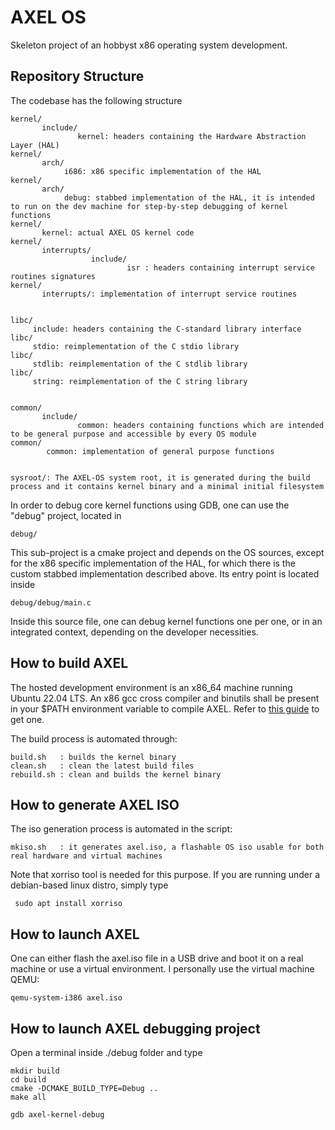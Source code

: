# AXEL OS

Skeleton project of an hobbyst x86 operating system development.

## Repository Structure

The codebase has the following structure

    kernel/
           include/
                   kernel: headers containing the Hardware Abstraction Layer (HAL)
    kernel/
           arch/
                i686: x86 specific implementation of the HAL
    kernel/
           arch/
                debug: stabbed implementation of the HAL, it is intended to run on the dev machine for step-by-step debugging of kernel functions
    kernel/
           kernel: actual AXEL OS kernel code
    kernel/
           interrupts/
                      include/
                              isr : headers containing interrupt service routines signatures
    kernel/
           interrupts/: implementation of interrupt service routines
 

    libc/
         include: headers containing the C-standard library interface
    libc/
         stdio: reimplementation of the C stdio library
    libc/
         stdlib: reimplementation of the C stdlib library
    libc/
         string: reimplementation of the C string library

    
    common/
           include/
                   common: headers containing functions which are intended to be general purpose and accessible by every OS module
    common/
            common: implementation of general purpose functions


    sysroot/: The AXEL-OS system root, it is generated during the build process and it contains kernel binary and a minimal initial filesystem
    

In order to debug core kernel functions using GDB, one can use the "debug" project, located in
    
    debug/

This sub-project is a cmake project and depends on the OS sources, except for the x86 specific implementation of the HAL, for which there is the custom stabbed implementation described above.
Its entry point is located inside

    debug/debug/main.c

Inside this source file, one can debug kernel functions one per one, or in an integrated context, depending on the developer necessities.

## How to build AXEL

The hosted development environment is an x86_64 machine running Ubuntu 22.04 LTS.
An x86 gcc cross compiler and binutils shall be present in your $PATH environment variable to compile AXEL.
Refer to [this guide](https://wiki.osdev.org/GCC_Cross-Compiler) to get one.

The build process is automated through:

    build.sh   : builds the kernel binary
    clean.sh   : clean the latest build files
    rebuild.sh : clean and builds the kernel binary

## How to generate AXEL ISO

The iso generation process is automated in the script:

    mkiso.sh   : it generates axel.iso, a flashable OS iso usable for both real hardware and virtual machines

 Note that xorriso tool is needed for this purpose. If you are running under a debian-based linux distro, simply type

     sudo apt install xorriso

## How to launch AXEL                

One can either flash the axel.iso file in a USB drive and boot it on a real machine or use a virtual environment.
I personally use the virtual machine QEMU:

    qemu-system-i386 axel.iso

## How to launch AXEL debugging project

Open a terminal inside ./debug folder and type

    mkdir build
    cd build
    cmake -DCMAKE_BUILD_TYPE=Debug ..
    make all

    gdb axel-kernel-debug
